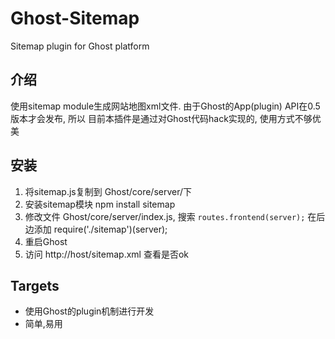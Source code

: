 Ghost-Sitemap
=============
Sitemap plugin for Ghost platform

## 介绍
使用sitemap module生成网站地图xml文件. 由于Ghost的App(plugin) API在0.5版本才会发布, 所以
目前本插件是通过对Ghost代码hack实现的, 使用方式不够优美

## 安装

1. 将sitemap.js复制到 Ghost/core/server/下
2. 安装sitemap模块  npm install sitemap
3. 修改文件 Ghost/core/server/index.js, 搜索 `routes.frontend(server);` 在后边添加 require('./sitemap')(server);
4. 重启Ghost
5. 访问 http://host/sitemap.xml 查看是否ok


## Targets

* 使用Ghost的plugin机制进行开发
* 简单,易用
